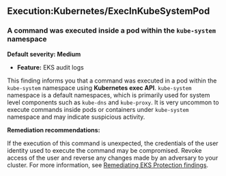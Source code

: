 

Execution:Kubernetes/ExecInKubeSystemPod
----------------------------------------

### A command was executed inside a pod within the `kube-system` namespace

**Default severity: Medium**

* **Feature:** EKS audit logs

This finding informs you that a command was executed in a pod within the `kube-system` namespace using **Kubernetes exec API**. `kube-system` namespace is a default namespaces, which is primarily used for system level components such as `kube-dns` and `kube-proxy`. It is very uncommon to execute commands inside pods or containers under `kube-system` namespace and may indicate suspicious activity.

**Remediation recommendations:**

If the execution of this command is unexpected, the credentials of the user identity used to execute the command may be compromised. Revoke access of the user and reverse any changes made by an adversary to your cluster. For more information, see [Remediating EKS Protection findings](https://docs.aws.amazon.com/guardduty/latest/ug/guardduty-remediate-kubernetes.html).

